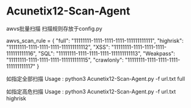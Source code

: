 # Acunetix12-Scan-Agent
awvs批量扫描
扫描规则存放于config.py


awvs_scan_rule = {
                "full": "11111111-1111-1111-1111-111111111111",
                "highrisk": "11111111-1111-1111-1111-111111111112",
                "XSS": "11111111-1111-1111-1111-111111111116",
                "SQL": "11111111-1111-1111-1111-111111111113",
                "Weakpass": "11111111-1111-1111-1111-111111111115",
                "crawlonly": "11111111-1111-1111-1111-111111111117"
                    }


如指定全部扫描
Usage : python3 Acunetix12-Scan-Agent.py -f url.txt full

如指定高危扫描
Usage : python3 Acunetix12-Scan-Agent.py -f url.txt highrisk
